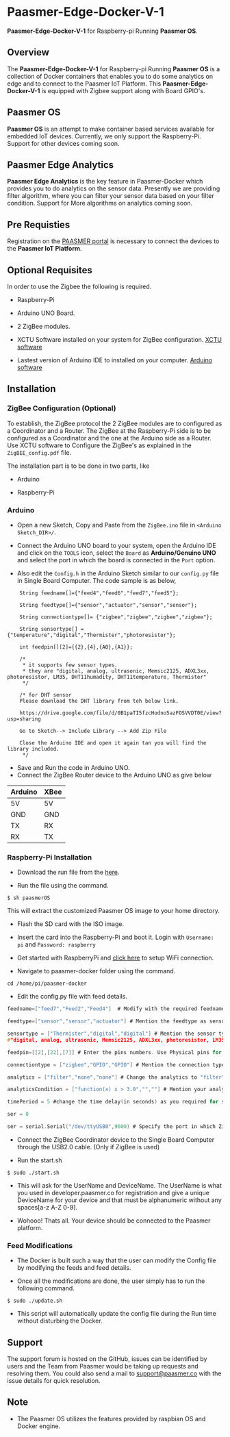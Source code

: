 # Paasmer-Edge-Docker-V-1
**Paasmer-Edge-Docker-V-1** for Raspberry-pi Running **Paasmer OS**.

## Overview

The **Paasmer-Edge-Docker-V-1** for Raspberry-pi Running **Paasmer OS** is a collection of Docker containers that enables you to do some analytics on edge and to connect to the Paasmer IoT Platform. This **Paasmer-Edge-Docker-V-1** is equipped with Zigbee support along with Board GPIO's.

## Paasmer OS
**Paasmer OS** is an attempt to make container based services available for embedded IoT devices. Currently, we only support the Raspberry-Pi. Support for other devices coming soon.

## Paasmer Edge Analytics 
**Paasmer Edge Analytics** is the key feature in Paasmer-Docker which provides you to do analytics on the sensor data. Presently we are providing filter algorithm, where you can filter your sensor data based on your filter condition. Support for More algorithms on analytics coming soon.

## Pre Requisties
Registration on the [PAASMER portal](http://developers.paasmer.co) is necessary to connect the devices to the **Paasmer IoT Platform**.

##  Optional Requisites
In order to use the Zigbee the following is required.

* Raspberry-Pi

* Arduino UNO Board.

* 2 ZigBee modules.

* XCTU Software installed on your system for ZigBee configuration. [XCTU software](https://www.digi.com/products/xbee-rf-solutions/xctu-software/xctu)

* Lastest version of Arduino IDE to installed on your computer. [Arduino software](https://www.arduino.cc/en/main/software)

## Installation

### ZigBee Configuration (Optional)

To establish, the ZigBee protocol the 2 ZigBee modules are to configured as a Coordinator and a Router. The ZigBee at the Raspberry-Pi side is to be configured as a Coordinator and the one at the Arduino side as a Router. Use XCTU software to Configure the ZigBee's as explained in the `ZigBEE_config.pdf` file.

The installation part is to be done in two parts, like

* Arduino 

* Raspberry-Pi
 
### Arduino 

* Open a new Sketch, Copy and Paste from the `ZigBee.ino` file in `<Arduino Sketch_DIR>/`.

* Connect the Arduino UNO board to your system, open the Arduino IDE and click on the `TOOLS` icon, select the `Board` as **Arduino/Genuino UNO** and select the port in which the board is connected in the `Port` option. 

* Also edit the `Config.h` in the Arduino Sketch similar to our `config.py` file in Single Board Computer. The code sample is as below,

```
	String feedname[]={"feed4","feed6","feed7","feed5"};

	String feedtype[]={"sensor","actuator","sensor","sensor"};

	String connectiontype[]= {"zigbee","zigbee","zigbee","zigbee"};

	String sensortype[] = {"temperature","digital","Thermister","photoresistor"};

	int feedpin[][2]={{2},{4},{A0},{A1}};

	/*
	 * it supports few sensor types.
	 * they are "digital, analog, ultrasonic, Memsic2125, ADXL3xx, photoresistor, LM35, DHT11humadity, DHT11temperature, Thermister"
	 */

	/* for DHT sensor
	Please download the DHT library from teh below link.

	https://drive.google.com/file/d/0B1paTI5fzcHodno5azFOSVVDT0E/view?usp=sharing

	Go to Sketch--> Include Library --> Add Zip File

	Close the Arduino IDE and open it again tan you will find the library included.
	 */
```
* Save and Run the code in Arduino UNO.
* Connect the ZigBee Router device to the Arduino UNO as give below

| Arduino   | XBee |
| --------- | -----|
| 5V        | 5V   |
| GND       | GND  |
| TX        | RX   |
| RX        | TX   |

### Raspberry-Pi Installation

* Download the run file from the [here](https://github.com/PaasmerIoT/Paasmer-Edge-Docker-V-1/releases/download/1.0/paasmerOS.zip).

* Run the file using the command.
```
$ sh paasmerOS
```
This will extract the customized Paasmer OS image to your home directory.

* Flash the SD card with the ISO image.

* Insert the card into the Raspberry-Pi and boot it. Login with `Username: pi` and `Password: raspberry`

* Get started with RaspberryPi and [click here](https://thepihut.com/blogs/raspberry-pi-tutorials/83502916-how-to-setup-wifi-on-raspbian-jessie-lite) to setup WiFi connection.

* Navigate to paasmer-docker folder using the command.
```
cd /home/pi/paasmer-docker
```
* Edit the config.py file with feed details.
```c
feedname=["feed7","Feed2","Feed4"]  # Modify with the required feednames, do not provide space in the feedname.

feedtype=["sensor","sensor","actuator"] # Mention the feedtype as sensor/ actuator

sensortype = ["Thermister","digital","digital"] # Mention the sensor type you used. RaspberryPi GPIO supports only digital.Zigbee supports the following. Use the below given string for your sensor type.
#"digital, analog, ultrasonic, Memsic2125, ADXL3xx, photoresistor, LM35, DHT11humadity, DHT11temperature, Thermister"

feedpin=[[2],[22],[7]] # Enter the pins numbers. Use Physical pins for RaspberryPi. If Zigbee use Arduino pin number(for analog pins please give 0-5).

connectiontype = ["zigbee","GPIO","GPIO"] # Mention the connection type either "zigbee" or "GPIO"

analytics = ["filter","none","none"] # Change the analytics to "filter" for Analytics or put "none" Note: Presently we are supporting filter for Alaytics. Further Analytics wil be delivered in the upcoming releases.

analyticsCondition = ["function(x) x > 3.0","",""] # Mention your analytics Condition example: "function(x) x < 8.0"

timePeriod = 5 #change the time delay(in seconds) as you required for sending sensor values to paasmer cloud

ser = 0 

ser = serial.Serial("/dev/ttyUSB0",9600) # Specify the port in which ZigBee is connected ( Un comment this line Only if Zigbee is used)
```
* Connect the ZigBee Coordinator device to the Single Board Computer through the USB2.0 cable. (Only if ZigBee is used)

* Run the start.sh
```
$ sudo ./start.sh
```
* This will ask for the UserName and DeviceName. The UserName is what you used in developer.paasmer.co for registration and give a unique DeviceName for your device and that must be alphanumeric without any spaces[a-z A-Z 0-9].

* Wohooo! Thats all. Your device should be connected to the Paasmer platform. 

### Feed Modifications

* The Docker is built such a way that the user can modify the Config file by modifying the feeds and feed details.

* Once all the modifications are done, the user simply has to run the following command.

```
$ sudo ./update.sh
```

* This script will automatically update the config file during the Run time without disturbing the Docker. 

## Support

The support forum is hosted on the GitHub, issues can be identified by users and the Team from Paasmer would be taking up requests and resolving them. You could also send a mail to support@paasmer.co with the issue details for quick resolution.

## Note

* The Paasmer OS utilizes the features provided by raspbian OS and Docker engine.


